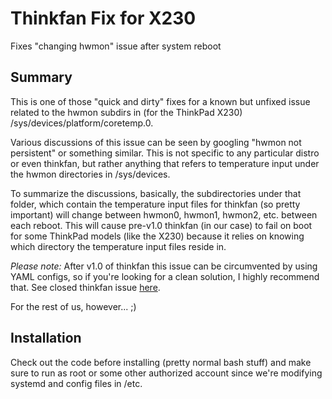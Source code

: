 # Thinkfan Fix for X230
Fixes "changing hwmon" issue after system reboot

## Summary
This is one of those "quick and dirty" fixes for a known but unfixed issue related to the hwmon subdirs in (for the ThinkPad X230) /sys/devices/platform/coretemp.0.

Various discussions of this issue can be seen by googling "hwmon not persistent" or something similar. This is not specific to any particular distro or even thinkfan, but rather anything that refers to temperature input under the hwmon directories in /sys/devices.

To summarize the discussions, basically, the subdirectories under that folder, which contain the temperature input files for thinkfan (so pretty important) will change between hwmon0, hwmon1, hwmon2, etc. between each reboot. This will cause pre-v1.0 thinkfan (in our case) to fail on boot for some ThinkPad models (like the X230) because it relies on knowing which directory the temperature input files reside in.

*Please note:* After v1.0 of thinkfan this issue can be circumvented by using YAML configs, so if you're looking for a clean solution, I highly recommend that. See closed thinkfan issue [here](https://github.com/vmatare/thinkfan/issues/17).

For the rest of us, however... ;)

## Installation
Check out the code before installing (pretty normal bash stuff) and make sure to run as root or some other authorized account since we're modifying systemd and config files in /etc.
